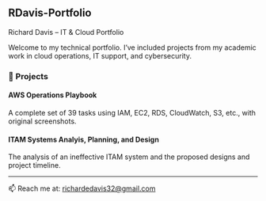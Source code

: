 ## RDavis-Portfolio
Richard Davis – IT & Cloud Portfolio

Welcome to my technical portfolio. I’ve included projects from my academic work in cloud operations, IT support, and cybersecurity.

### 🧰 Projects

#### AWS Operations Playbook
A complete set of 39 tasks using IAM, EC2, RDS, CloudWatch, S3, etc., with original screenshots.

#### ITAM Systems Analyis, Planning, and Design
The analysis of an ineffective ITAM system and the proposed designs and project timeline.

---
📫 Reach me at: richardedavis32@gmail.com
